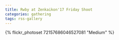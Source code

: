 ```yaml
---
title: Rwby at Zenkaikon'17 Friday Shoot
categories: gathering
tags: rss-gallery
---
```


{% flickr_photoset 72157686046527081 "Medium" %}